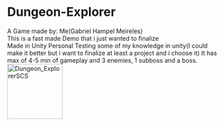 # Dungeon-Explorer
A Game made by: Me(Gabriel Hampel Meireles)
<br>This is a fast made Demo that i just wanted to finalize</br>
Made in Unity Personal
Testing some of my knowledge in unity(I could make it better but i want to finalize at least a project and i choose it)
It has max of 4-5 min of gameplay and 3 enemies, 1 subboss and a boss.
<img src="DE" alt="Dungeon_ExplorerSCS" width="128" height="128">


